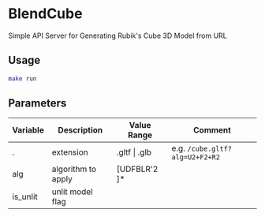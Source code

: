 # BlendCube

Simple API Server for Generating Rubik's Cube 3D Model from URL

## Usage

```bash
make run
```

## Parameters

| Variable | Description        | Value Range   | Comment                        |
| -------- | ------------------ | ------------- | ------------------------------ |
| .        | extension          | .gltf \| .glb | e.g. `/cube.gltf?alg=U2+F2+R2` |
| alg      | algorithm to apply | [UDFBLR'2 ]\* |                                |
| is_unlit | unlit model flag   |               |                                |
